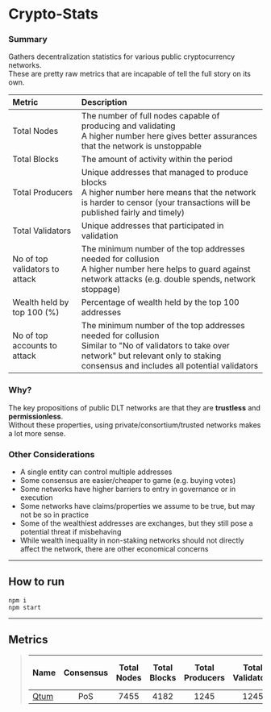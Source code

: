 # Crypto-Stats

### Summary
Gathers decentralization statistics for various public cryptocurrency networks.<br/>
These are pretty raw metrics that are incapable of tell the full story on its own.<br/>

|Metric|Description|
|:---|:---|
|Total Nodes|The number of full nodes capable of producing and validating<br/>A higher number here gives better assurances that the network is unstoppable|
|Total Blocks|The amount of activity within the period|
|Total Producers|Unique addresses that managed to produce blocks<br/>A higher number here means that the network is harder to censor (your transactions will be published fairly and timely)|
|Total Validators|Unique addresses that participated in validation|
|No of top validators to attack|The minimum number of the top addresses needed for collusion<br/>A higher number here helps to guard against network attacks (e.g. double spends, network stoppage)|
|Wealth held by top 100 (%)|Percentage of wealth held by the top 100 addresses|
|No of top accounts to attack|The minimum number of the top addresses needed for collusion<br/>Similar to "No of validators to take over network" but relevant only to staking consensus and includes all potential validators|

### Why?
The key propositions of public DLT networks are that they are **trustless** and **permissionless**.<br/>
Without these properties, using private/consortium/trusted networks makes a lot more sense.<br/>

### Other Considerations
- A single entity can control multiple addresses<br/>
- Some consensus are easier/cheaper to game (e.g. buying votes)<br/>
- Some networks have higher barriers to entry in governance or in execution<br/>
- Some networks have claims/properties we assume to be true, but may not be so in practice<br/>
- Some of the wealthiest addresses are exchanges, but they still pose a potential threat if misbehaving<br/>
- While wealth inequality in non-staking networks should not directly affect the network, there are other economical concerns<br/>

---
## How to run
`npm i`<br/>
`npm start`<br/>

---
## Metrics

> |Name|Consensus|Total Nodes|Total Blocks|Total Producers|Total Validators|No of top validators to attack|Wealth held by top 100|No of top accounts to attack|
> |:---|:---:|:---:|:---:|:---:|:---:|:---:|:---:|:---:|
> |[Qtum](summaries/qtum.summary.md)|PoS|7455|4182|1245|1245|62|76.22%|22|

